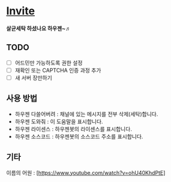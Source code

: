 # [Invite](https://discordapp.com/oauth2/authorize?client_id=505037489573068800&scope=bot)

**살균세탁 하셨나요 하우젠~♬**

## TODO
- [ ] 어드민만 가능하도록 권한 설정
- [ ] 재확인 또는 CAPTCHA 인증 과정 추가
- [ ] 새 서버 장만하기

## 사용 방법
- 하우젠 다쓸어버려 : 채널에 있는 메시지를 전부 삭제(세탁)합니다.
- 하우젠 도와줘 : 이 도움말을 표시합니다.
- 하우젠 라이센스 : 하우젠봇의 라이센스를 표시합니다.
- 하우젠 소스코드 : 하우젠봇의 소스코드 주소를 표시합니다.

## 기타
이름의 어원 : [https://www.youtube.com/watch?v=ohU40KhdPtE]
